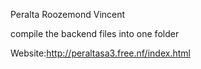 Peralta Roozemond Vincent

compile the backend files into one folder

Website:http://peraltasa3.free.nf/index.html
